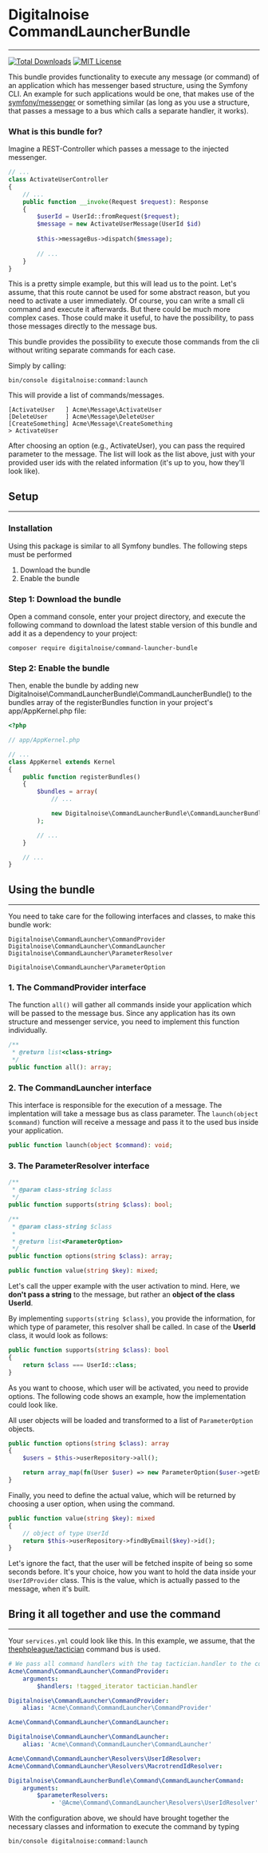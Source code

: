 # Digitalnoise CommandLauncherBundle

---

[![Total Downloads](https://img.shields.io/packagist/dt/digitalnoise/command-launcher-bundle.svg)](https://packagist.org/packages/digitalnoise/command-launcher-bundle)
[![MIT License](https://img.shields.io/badge/license-MIT-brightgreen.svg)](https://packagist.org/packages/digitalnoise/command-launcher-bundle)

This bundle provides functionality to execute any message (or command) of an application which has messenger based structure, using the Symfony CLI. An example for such applications would be one, that makes use of the [symfony/messenger](https://github.com/symfony/messenger) or something similar (as long as you use a structure, that passes a message to a bus which calls a separate handler, it works).

### What is this bundle for?

Imagine a REST-Controller which passes a message to the injected messenger.

```php
// ...
class ActivateUserController
{
    // ...
    public function __invoke(Request $request): Response
    {
        $userId = UserId::fromRequest($request);
        $message = new ActivateUserMessage(UserId $id)
        
        $this->messageBus->dispatch($message);
        
        // ...
    }
}
```

This is a pretty simple example, but this will lead us to the point. Let's assume, that this route cannot be used for some abstract reason, but you need to activate a user immediately. Of course, you can write a small cli command and execute it afterwards. But there could be much more complex cases. Those could make it useful, to have the possibility, to pass those messages directly to the message bus.

This bundle provides the possibility to execute those commands from the cli without writing separate commands for each case.

Simply by calling:

    bin/console digitalnoise:command:launch

This will provide a list of commands/messages.

    [ActivateUser   ] Acme\Message\ActivateUser
    [DeleteUser     ] Acme\Message\DeleteUser
    [CreateSomething] Acme\Message\CreateSomething
    > ActivateUser

After choosing an option (e.g., ActivateUser), you can pass the required parameter to the message. The list will look as the list above, just with your provided user ids with the related information (it's up to you, how they'll look like).

## Setup

---

### Installation

Using this package is similar to all Symfony bundles. The following steps must be performed

1. Download the bundle
2. Enable the bundle

### Step 1: Download the bundle

Open a command console, enter your project directory, and execute the following command to download the latest stable version of this bundle and add it as a dependency to your project:

    composer require digitalnoise/command-launcher-bundle

### Step 2: Enable the bundle

Then, enable the bundle by adding new Digitalnoise\CommandLauncherBundle\CommandLauncherBundle() to the bundles array of the registerBundles function in your project's app/AppKernel.php file:

```php
<?php

// app/AppKernel.php

// ...
class AppKernel extends Kernel
{
    public function registerBundles()
    {
        $bundles = array(
            // ...

            new Digitalnoise\CommandLauncherBundle\CommandLauncherBundle(),
        );

        // ...
    }

    // ...
}
```

## Using the bundle

---

You need to take care for the following interfaces and classes, to make this bundle work:

    Digitalnoise\CommandLauncher\CommandProvider
    Digitalnoise\CommandLauncher\CommandLauncher
    Digitalnoise\CommandLauncher\ParameterResolver

    Digitalnoise\CommandLauncher\ParameterOption

### 1. The CommandProvider interface

The function `all()` will gather all commands inside your application which will be passed to the message bus. Since any application has its own structure and messenger service, you need to implement this function individually.
```php
/**
 * @return list<class-string>
 */
public function all(): array;
```

### 2. The CommandLauncher interface

This interface is responsible for the execution of a message. The implentation will take a message bus as class parameter. The `launch(object $command)` function will receive a message and pass it to the used bus inside your application.
```php
public function launch(object $command): void;
```

### 3. The ParameterResolver interface

```php
/**
 * @param class-string $class
 */
public function supports(string $class): bool;

/**
 * @param class-string $class
 *
 * @return list<ParameterOption>
 */
public function options(string $class): array;

public function value(string $key): mixed;
```

Let's call the upper example with the user activation to mind. Here, we **don't pass a string** to the message, but rather an **object of the class UserId**.

By implementing `supports(string $class)`, you provide the information, for which type of parameter, this resolver shall be called. In case of the **UserId** class, it would look as follows:

```php
public function supports(string $class): bool
{
    return $class === UserId::class;
}
```

As you want to choose, which user will be activated, you need to provide options. The following code shows an example, how the implementation could look like.

All user objects will be loaded and transformed to a list of `ParameterOption` objects.

```php
public function options(string $class): array
{
    $users = $this->userRepository->all();

    return array_map(fn(User $user) => new ParameterOption($user->getEmail(), $user->getFullName()), $users);
}
```

Finally, you need to define the actual value, which will be returned by choosing a user option, when using the command.

```php
public function value(string $key): mixed
{
    // object of type UserId
    return $this->userRepository->findByEmail($key)->id();
}
```

Let's ignore the fact, that the user will be fetched inspite of being so some seconds before. It's your choice, how you want to hold the data inside your `UserIdProvider` class. This is the value, which is actually passed to the message, when it's built.

## Bring it all together and use the command

---

Your `services.yml` could look like this. In this example, we assume, that the [thephpleague/tactician](https://github.com/thephpleague/tactician) command bus is used.

```yml
# We pass all command handlers with the tag tactician.handler to the command provider
Acme\Command\CommandLauncher\CommandProvider:
    arguments:
        $handlers: !tagged_iterator tactician.handler

Digitalnoise\CommandLauncher\CommandProvider:
    alias: 'Acme\Command\CommandLauncher\CommandProvider'

Acme\Command\CommandLauncher\CommandLauncher:

Digitalnoise\CommandLauncher\CommandLauncher:
    alias: 'Acme\Command\CommandLauncher\CommandLauncher'

Acme\Command\CommandLauncher\Resolvers\UserIdResolver:
Acme\Command\CommandLauncher\Resolvers\MacrotrendIdResolver:

Digitalnoise\CommandLauncherBundle\Command\CommandLauncherCommand:
    arguments:
        $parameterResolvers:
            - '@Acme\Command\CommandLauncher\Resolvers\UserIdResolver'
```

With the configuration above, we should have brought together the necessary classes and information to execute the command by typing

    bin/console digitalnoise:command:launch
